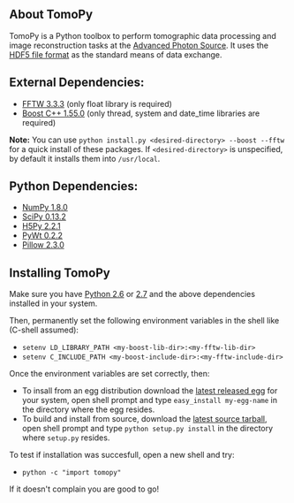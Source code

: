 ## About TomoPy

TomoPy is a Python toolbox to perform tomographic data processing and image reconstruction 
tasks at the [Advanced Photon Source](http://www.aps.anl.gov/ "APS"). It uses the
[HDF5 file format](https://github.com/data-exchange/data-exchange/ "Data Exchange")
as the standard means of data exchange.

## External Dependencies:
- [FFTW 3.3.3](http://www.fftw.org "FFTW3") (only float library is required)
- [Boost C++ 1.55.0](http://www.boost.org "Boost C++") (only thread, system and date_time libraries are required)

**Note:** You can use ``python install.py <desired-directory> --boost --fftw`` for a quick install of these packages. If ``<desired-directory>`` is unspecified, by default it installs them into ``/usr/local``. 

## Python Dependencies:
- [NumPy 1.8.0](http://www.numpy.org "numpy")
- [SciPy 0.13.2](http://www.scipy.org "scipy")
- [H5Py 2.2.1](http://www.h5py.org "h5py")
- [PyWt 0.2.2](http://www.pybytes.com/pywavelets/ "pywt")
- [Pillow 2.3.0](https://pypi.python.org/pypi/Pillow// "pillow")

## Installing TomoPy

Make sure you have [Python 2.6](http://www.python.org/download/releases/2.6/ "tsss...") or [2.7](http://www.python.org/download/releases/2.7/ "tsss...") and the above dependencies installed in your system. 

Then, permanently set the following environment variables in the shell like (C-shell assumed):
- ``setenv LD_LIBRARY_PATH <my-boost-lib-dir>:<my-fftw-lib-dir>``  
- ``setenv C_INCLUDE_PATH <my-boost-include-dir>:<my-fftw-include-dir>``

Once the environment variables are set correctly, then:

- To insall from an egg distribution download the [latest released egg](https://github.com/tomopy/tomopy/releases) for your system, open shell prompt and type `easy_install my-egg-name` in the directory where the egg resides. 
- To build and install from source, download the [latest source tarball](https://github.com/tomopy/tomopy/releases), open shell prompt and type `python setup.py install` in the directory where `setup.py` resides.

To test if installation was succesfull, open a new shell and try:

- ``python -c "import tomopy"``

If it doesn't complain you are good to go!

